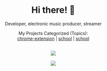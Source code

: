 <div align="center">
<h1>Hi there! 👋</h1>
<p>Developer, electronic music producer, streamer</p>
<p>
   My Projects Categorized (Topics):</br>
   <a href="https://github.com/search?q=user%3Ajeanmichelmorin+chrome-extension">chrome-extension</a> | <a href="https://github.com/search?q=user%3Ajeanmichelmorin+school">school</a> | <a href="https://github.com/search?q=user%3Ajeanmichelmorin+utility">school</a>
</p>
</div>

</br>

<div align="center">
<a href="#">
  <img src="https://github-readme-stats.vercel.app/api?username=jeanmichelmorin&bg_color=30,e96443,904e95&title_color=fff&text_color=fff" />
</a>
</br>
</br>
<a href="#">
  <img src="https://github-readme-stats.vercel.app/api/top-langs/?username=jeanmichelmorin&bg_color=30,e96443,904e95&title_color=fff&text_color=fff" />
</a>
</div>




<!--
**jeanmichelmorin/jeanmichelmorin** is a ✨ _special_ ✨ repository because its `README.md` (this file) appears on your GitHub profile.

Here are some ideas to get you started:

- 🔭 I’m currently working on ...
- 🌱 I’m currently learning ...
- 👯 I’m looking to collaborate on ...
- 🤔 I’m looking for help with ...
- 💬 Ask me about ...
- 📫 How to reach me: ...
- 😄 Pronouns: ...
- ⚡ Fun fact: ...
-->
